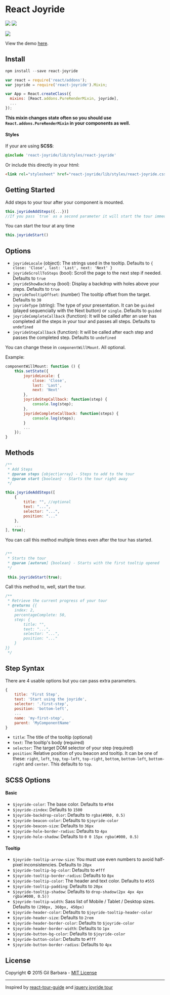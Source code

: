 React Joyride
===

<a href="https://www.npmjs.com/package/react-joyride" target="_blank">![](https://badge.fury.io/js/react-joyride.svg)</a> <a href="https://travis-ci.org/gilbarbara/react-joyride" target="_blank">![](https://travis-ci.org/gilbarbara/react-joyride.svg)</a>

<a href="http://gilbarbara.github.io/react-joyride/" target="_blank">![](http://gilbarbara.github.io/react-joyride/media/example.png)</a>

View the demo <a href="http://gilbarbara.github.io/react-joyride/" target="_blank">here</a>.

## Install

```javascript
npm install --save react-joyride
```


```javascript
var react = require('react/addons');
var joyride = require('react-joyride').Mixin;

var App = React.createClass({
  mixins: [React.addons.PureRenderMixin, joyride],
  ...
});
```

**This mixin changes state often so you should use `React.addons.PureRenderMixin` in your components as well.**

#### Styles
 
If your are using **SCSS**:

```scss
@include 'react-joyride/lib/styles/react-joyride'

```

Or include this directly in your html:

```html
<link rel="stylesheet" href="react-joyride/lib/styles/react-joyride.css" type="text/css">
```


## Getting Started

Add steps to your tour after your component is mounted.

```javascript
this.joyrideAddSteps({...})]
//If you pass `true` as a second parameter it will start the tour immediately.
```

You can start the tour at any time

```javascript
this.joyrideStart()
```

## Options

- `joyrideLocale` (object): The strings used in the tooltip. Defaults to `{ close: 'Close', last: 'Last', next: 'Next' }`
- `joyrideScrollToSteps` (bool): Scroll the page to the next step if needed. Defaults to `true`
- `joyrideShowBackdrop` (bool): Display a backdrop with holes above your steps. Defaults to `true`
- `joyrideTooltipOffset`: (number) The tooltip offset from the target. Defaults to `30`
- `joyrideType` (string): The type of your presentation. It can be `guided` (played sequencially with the Next button) or `single`. Defaults to `guided`
- `joyrideCompleteCallback` (function): It will be called after an user has completed all the steps in your tour and passes all steps. Defaults to `undefined`
- `joyrideStepCallback` (function): It will be called after each step and passes the completed step. Defaults to `undefined`

You can change these in `componentWillMount`. All optional.

Example:

```javascript
componentWillMount: function () {
	this.setState({
		joyrideLocale: {
			close: 'Close',
			last: 'Last',
			next: 'Next'
		},
		joyrideStepCallback: function(step) {
			console.log(step);
		},
		joyrideCompleteCallback: function(steps) {
			console.log(steps);
		}
		...
	});
}
```

## Methods

```javascript
/**
 * Add Steps
 * @param steps {object|array} - Steps to add to the tour
 * @param start {boolean} - Starts the tour right away
 */

this.joyrideAddSteps([
	{
		title: "", //optional
		text: "...",
		selector: "...",
		position: "..."
	},
	...
], true);
```
You can call this method multiple times even after the tour has started.

```javascript

/**
 * Starts the tour
 * @param [autorun] {boolean} - Starts with the first tooltip opened
 */
 
 this.joyrideStart(true);

```
Call this method to, well, start the tour.

```javascript
/**
 * Retrieve the current progress of your tour
 * @returns {{
	index: 2,
	percentageComplete: 50,
	step: {
		title: "",
		text: "...",
		selector: "...",
		position: "..."
	}
}}
 */
```

## Step Syntax
There are 4 usable options but you can pass extra parameters.

```javascript
{
    title: 'First Step',
    text: 'Start using the joyride',
    selector: '.first-step',
    position: 'bottom-left',
    ...
    name: 'my-first-step',
    parent: 'MyComponentName'
}
```

- `title`: The title of the tooltip (optional)
- `text`: The tooltip's body (required)
- `selector`: The target DOM selector of your step (required)
- `position`: Relative position of you beacon and tooltip. It can be one of these: `right`, `left`, `top`, `top-left`, `top-right`, `bottom`, `bottom-left`, `bottom-right` and `center`. This defaults to `top`.

## SCSS Options

#### Basic

- `$joyride-color`: The base color. Defaults to `#f04`
- `$joyride-zindex`: Defaults to `1500`
- `$joyride-backdrop-color`: Defaults to `rgba(#000, 0.5)`
- `$joyride-beacon-color`: Defaults to `$joyride-color`
- `$joyride-beacon-size`: Defaults to `36px`
- `$joyride-hole-border-radius`: Defaults to `4px`
- `$joyride-hole-shadow`: Defaults to `0 0 15px rgba(#000, 0.5)`

#### Tooltip

- `$joyride-tooltip-arrow-size`: You must use even numbers to avoid half-pixel inconsistencies. Defaults to `28px`
- `$joyride-tooltip-bg-color`: Defaults to `#fff`
- `$joyride-tooltip-border-radius`: Defaults to `8px`
- `$joyride-tooltip-color`: The header and text color. Defaults to `#555`
- `$joyride-tooltip-padding`: Defaults to `20px`
- `$joyride-tooltip-shadow`: Defaults to `drop-shadow(2px 4px 4px rgba(#000, 0.5))`
- `$joyride-tooltip-width`: Sass list of Mobile / Tablet / Desktop sizes. Defaults to `(290px, 360px, 450px)`
- `$joyride-header-color`: Defaults to `$joyride-tooltip-header-color`
- `$joyride-header-size`: Defaults to `2rem`
- `$joyride-header-border-color`: Defaults to `$joyride-color`
- `$joyride-header-border-width`: Defaults to `1px`
- `$joyride-button-bg-color`: Defaults to `$joyride-color`
- `$joyride-button-color`: Defaults to `#fff`
- `$joyride-button-border-radius`: Defaults to `4px`

## License

Copyright © 2015 Gil Barbara - [MIT License](LICENSE)

---

Inspired by [react-tour-guide](https://github.com/jakemmarsh/react-tour-guide) and [jquery joyride tour](http://zurb.com/playground/jquery-joyride-feature-tour-plugin)
